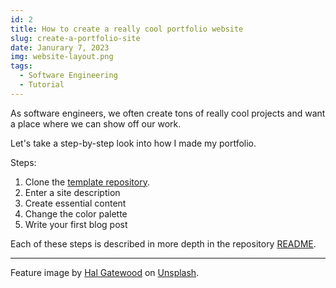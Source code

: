 ```yaml
---
id: 2
title: How to create a really cool portfolio website
slug: create-a-portfolio-site
date: Janurary 7, 2023
img: website-layout.png
tags:
  - Software Engineering
  - Tutorial
---
```


As software engineers, we often create tons of really cool projects and want a place where we can show off our work.

Let's take a step-by-step look into how I made my portfolio.
<!--more-->

Steps: 
1. Clone the [template repository](https://github.com/cal-overflow/portfolio).
1. Enter a site description
1. Create essential content
1. Change the color palette
1. Write your first blog post


Each of these steps is described in more depth in the repository [README](https://github.com/cal-overflow/portfolio#readme).

---


Feature image by [Hal Gatewood](https://unsplash.com/@halacious) on [Unsplash](https://unsplash.com/).

